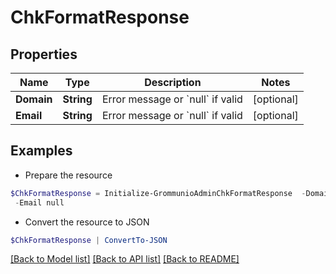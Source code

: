 # ChkFormatResponse
## Properties

Name | Type | Description | Notes
------------ | ------------- | ------------- | -------------
**Domain** | **String** | Error message or &#x60;null&#x60; if valid | [optional] 
**Email** | **String** | Error message or &#x60;null&#x60; if valid | [optional] 

## Examples

- Prepare the resource
```powershell
$ChkFormatResponse = Initialize-GrommunioAdminChkFormatResponse  -Domain null `
 -Email null
```

- Convert the resource to JSON
```powershell
$ChkFormatResponse | ConvertTo-JSON
```

[[Back to Model list]](../README.md#documentation-for-models) [[Back to API list]](../README.md#documentation-for-api-endpoints) [[Back to README]](../README.md)

